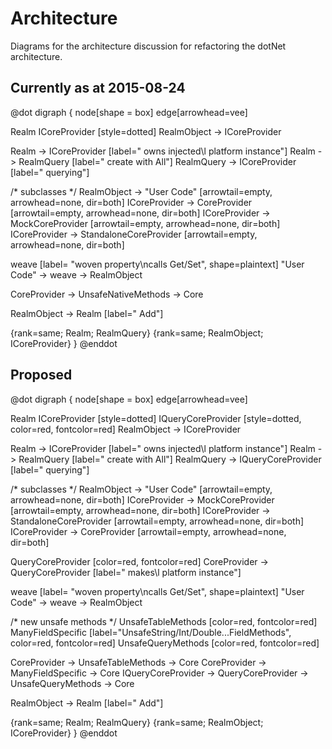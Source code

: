Architecture
==============

Diagrams for the architecture discussion for refactoring the dotNet architecture.

Currently as at 2015-08-24
---------------------------

@dot
digraph { 
  node[shape = box]
  edge[arrowhead=vee]
  
  Realm
  ICoreProvider [style=dotted]
  RealmObject -> ICoreProvider
  
  Realm -> ICoreProvider [label=" owns injected\l platform instance"]
  Realm -> RealmQuery [label=" create with All"]
  RealmQuery -> ICoreProvider [label=" querying"]
  
  /* subclasses */
  RealmObject -> "User Code" [arrowtail=empty, arrowhead=none, dir=both]
  ICoreProvider -> CoreProvider [arrowtail=empty, arrowhead=none, dir=both]
  ICoreProvider -> MockCoreProvider [arrowtail=empty, arrowhead=none, dir=both]
  ICoreProvider -> StandaloneCoreProvider [arrowtail=empty, arrowhead=none, dir=both]



  weave [label= "woven property\ncalls Get/Set", shape=plaintext]
  "User Code" -> weave -> RealmObject 

  CoreProvider -> UnsafeNativeMethods -> Core

  RealmObject -> Realm [label=" Add"]
  
  {rank=same; Realm; RealmQuery}
  {rank=same; RealmObject; ICoreProvider}
}
@enddot



Proposed
--------

@dot
digraph { 
  node[shape = box]
  edge[arrowhead=vee]
  
  Realm
  ICoreProvider [style=dotted]
  IQueryCoreProvider [style=dotted, color=red, fontcolor=red]
  RealmObject -> ICoreProvider
  
  Realm -> ICoreProvider [label=" owns injected\l platform instance"]
  Realm -> RealmQuery [label=" create with All"]
  RealmQuery -> IQueryCoreProvider [label=" querying"]
  
  /* subclasses */
  RealmObject -> "User Code" [arrowtail=empty, arrowhead=none, dir=both]
  ICoreProvider -> MockCoreProvider [arrowtail=empty, arrowhead=none, dir=both]
  ICoreProvider -> StandaloneCoreProvider [arrowtail=empty, arrowhead=none, dir=both]
  ICoreProvider -> CoreProvider [arrowtail=empty, arrowhead=none, dir=both]
  
  
  
  QueryCoreProvider [color=red, fontcolor=red]
  CoreProvider -> QueryCoreProvider [label=" makes\l platform instance"]



  weave [label= "woven property\ncalls Get/Set", shape=plaintext]
  "User Code" -> weave -> RealmObject 

  /* new unsafe methods */
  UnsafeTableMethods [color=red, fontcolor=red]
  ManyFieldSpecific [label="UnsafeString/Int/Double...FieldMethods", color=red, fontcolor=red]
  UnsafeQueryMethods [color=red, fontcolor=red]

  CoreProvider -> UnsafeTableMethods -> Core
  CoreProvider -> ManyFieldSpecific -> Core
  IQueryCoreProvider -> QueryCoreProvider -> UnsafeQueryMethods -> Core

  RealmObject -> Realm [label=" Add"]
  
  {rank=same; Realm; RealmQuery}
  {rank=same; RealmObject; ICoreProvider}
}
@enddot

